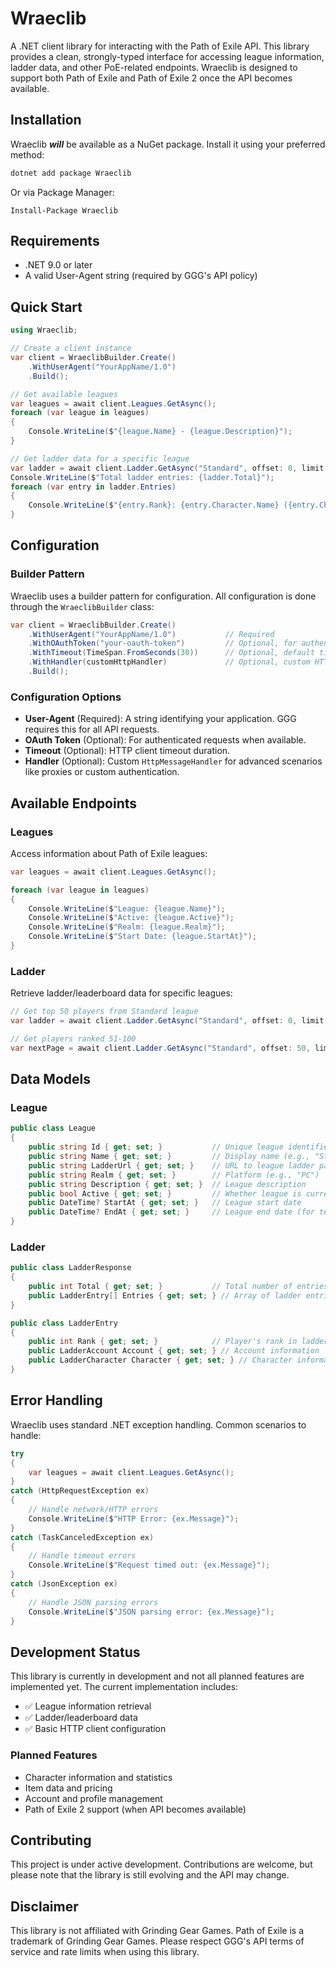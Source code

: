 # Wraeclib

A .NET client library for interacting with the Path of Exile API. This library provides a clean, strongly-typed interface for accessing league information, ladder data, and other PoE-related endpoints. Wraeclib is designed to support both Path of Exile and Path of Exile 2 once the API becomes available.

## Installation

Wraeclib ***will*** be available as a NuGet package. Install it using your preferred method:

```bash
dotnet add package Wraeclib
```

Or via Package Manager:
```
Install-Package Wraeclib
```

## Requirements

- .NET 9.0 or later
- A valid User-Agent string (required by GGG's API policy)

## Quick Start

```csharp
using Wraeclib;

// Create a client instance
var client = WraeclibBuilder.Create()
    .WithUserAgent("YourAppName/1.0")
    .Build();

// Get available leagues
var leagues = await client.Leagues.GetAsync();
foreach (var league in leagues)
{
    Console.WriteLine($"{league.Name} - {league.Description}");
}

// Get ladder data for a specific league
var ladder = await client.Ladder.GetAsync("Standard", offset: 0, limit: 10);
Console.WriteLine($"Total ladder entries: {ladder.Total}");
foreach (var entry in ladder.Entries)
{
    Console.WriteLine($"{entry.Rank}: {entry.Character.Name} ({entry.Character.Class}) - Level {entry.Character.Level}");
}
```

## Configuration

### Builder Pattern

Wraeclib uses a builder pattern for configuration. All configuration is done through the `WraeclibBuilder` class:

```csharp
var client = WraeclibBuilder.Create()
    .WithUserAgent("YourAppName/1.0")           // Required
    .WithOAuthToken("your-oauth-token")         // Optional, for authenticated requests
    .WithTimeout(TimeSpan.FromSeconds(30))      // Optional, default timeout
    .WithHandler(customHttpHandler)             // Optional, custom HTTP handler
    .Build();
```

### Configuration Options

- **User-Agent** (Required): A string identifying your application. GGG requires this for all API requests.
- **OAuth Token** (Optional): For authenticated requests when available.
- **Timeout** (Optional): HTTP client timeout duration.
- **Handler** (Optional): Custom `HttpMessageHandler` for advanced scenarios like proxies or custom authentication.

## Available Endpoints

### Leagues

Access information about Path of Exile leagues:

```csharp
var leagues = await client.Leagues.GetAsync();

foreach (var league in leagues)
{
    Console.WriteLine($"League: {league.Name}");
    Console.WriteLine($"Active: {league.Active}");
    Console.WriteLine($"Realm: {league.Realm}");
    Console.WriteLine($"Start Date: {league.StartAt}");
}
```

### Ladder

Retrieve ladder/leaderboard data for specific leagues:

```csharp
// Get top 50 players from Standard league
var ladder = await client.Ladder.GetAsync("Standard", offset: 0, limit: 50);

// Get players ranked 51-100
var nextPage = await client.Ladder.GetAsync("Standard", offset: 50, limit: 50);
```

## Data Models

### League

```csharp
public class League
{
    public string Id { get; set; }           // Unique league identifier
    public string Name { get; set; }         // Display name (e.g., "Standard", "Hardcore")
    public string LadderUrl { get; set; }    // URL to league ladder page
    public string Realm { get; set; }        // Platform (e.g., "PC")
    public string Description { get; set; }  // League description
    public bool Active { get; set; }         // Whether league is currently active
    public DateTime? StartAt { get; set; }   // League start date
    public DateTime? EndAt { get; set; }     // League end date (for temporary leagues)
}
```

### Ladder

```csharp
public class LadderResponse
{
    public int Total { get; set; }           // Total number of entries in ladder
    public LadderEntry[] Entries { get; set; } // Array of ladder entries
}

public class LadderEntry
{
    public int Rank { get; set; }            // Player's rank in ladder
    public LadderAccount Account { get; set; } // Account information
    public LadderCharacter Character { get; set; } // Character information
}
```

## Error Handling

Wraeclib uses standard .NET exception handling. Common scenarios to handle:

```csharp
try
{
    var leagues = await client.Leagues.GetAsync();
}
catch (HttpRequestException ex)
{
    // Handle network/HTTP errors
    Console.WriteLine($"HTTP Error: {ex.Message}");
}
catch (TaskCanceledException ex)
{
    // Handle timeout errors
    Console.WriteLine($"Request timed out: {ex.Message}");
}
catch (JsonException ex)
{
    // Handle JSON parsing errors
    Console.WriteLine($"JSON parsing error: {ex.Message}");
}
```

## Development Status

This library is currently in development and not all planned features are implemented yet. The current implementation includes:

- ✅ League information retrieval
- ✅ Ladder/leaderboard data
- ✅ Basic HTTP client configuration

### Planned Features

- Character information and statistics
- Item data and pricing
- Account and profile management
- Path of Exile 2 support (when API becomes available)

## Contributing

This project is under active development. Contributions are welcome, but please note that the library is still evolving and the API may change.

## Disclaimer

This library is not affiliated with Grinding Gear Games. Path of Exile is a trademark of Grinding Gear Games. Please respect GGG's API terms of service and rate limits when using this library.
